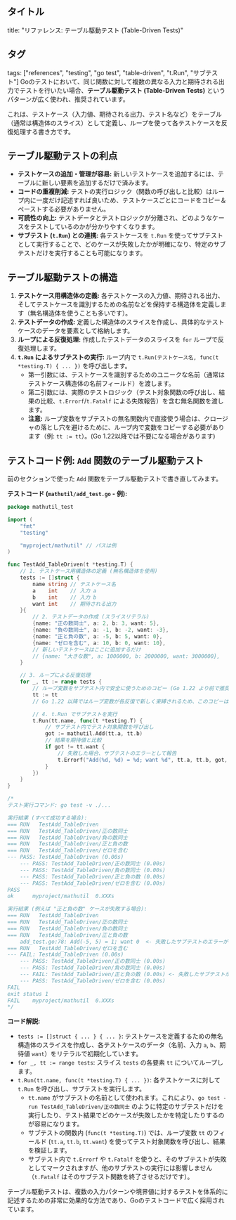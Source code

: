 ## タイトル
title: "リファレンス: テーブル駆動テスト (Table-Driven Tests)"
## タグ
tags: ["references", "testing", "go test", "table-driven", "t.Run", "サブテスト"]
Goのテストにおいて、同じ関数に対して複数の異なる入力と期待される出力でテストを行いたい場合、**テーブル駆動テスト (Table-Driven Tests)** というパターンが広く使われ、推奨されています。

これは、テストケース（入力値、期待される出力、テスト名など）をテーブル（通常は構造体のスライス）として定義し、ループを使って各テストケースを反復処理する書き方です。

## テーブル駆動テストの利点

*   **テストケースの追加・管理が容易:** 新しいテストケースを追加するには、テーブルに新しい要素を追加するだけで済みます。
*   **コードの重複削減:** テストの実行ロジック（関数の呼び出しと比較）はループ内に一度だけ記述すれば良いため、テストケースごとにコードをコピー＆ペーストする必要がありません。
*   **可読性の向上:** テストデータとテストロジックが分離され、どのようなケースをテストしているのかが分かりやすくなります。
*   **サブテスト (`t.Run`) との連携:** 各テストケースを `t.Run` を使ってサブテストとして実行することで、どのケースが失敗したかが明確になり、特定のサブテストだけを実行することも可能になります。

## テーブル駆動テストの構造

1.  **テストケース用構造体の定義:** 各テストケースの入力値、期待される出力、そしてテストケースを識別するための名前などを保持する構造体を定義します（無名構造体を使うことも多いです）。
2.  **テストデータの作成:** 定義した構造体のスライスを作成し、具体的なテストケースのデータを要素として格納します。
3.  **ループによる反復処理:** 作成したテストデータのスライスを `for` ループで反復処理します。
4.  **`t.Run` によるサブテストの実行:** ループ内で `t.Run(テストケース名, func(t *testing.T) { ... })` を呼び出します。
    *   第一引数には、テストケースを識別するためのユニークな名前（通常はテストケース構造体の名前フィールド）を渡します。
    *   第二引数には、実際のテストロジック（テスト対象関数の呼び出し、結果の比較、`t.Errorf`/`t.Fatalf` による失敗報告）を含む無名関数を渡します。
    *   **注意:** ループ変数をサブテストの無名関数内で直接使う場合は、クロージャの落とし穴を避けるために、ループ内で変数をコピーする必要があります（例: `tt := tt`）。(Go 1.22以降では不要になる場合があります)

## テストコード例: `Add` 関数のテーブル駆動テスト

前のセクションで使った `Add` 関数をテーブル駆動テストで書き直してみます。

**テストコード (`mathutil/add_test.go` - 例):**
```go
package mathutil_test

import (
	"fmt"
	"testing"

	"myproject/mathutil" // パスは例
)

func TestAdd_TableDriven(t *testing.T) {
	// 1. テストケース用構造体の定義 (無名構造体を使用)
	tests := []struct {
		name string // テストケース名
		a    int    // 入力 a
		b    int    // 入力 b
		want int    // 期待される出力
	}{
		// 2. テストデータの作成 (スライスリテラル)
		{name: "正の数同士", a: 2, b: 3, want: 5},
		{name: "負の数同士", a: -1, b: -2, want: -3},
		{name: "正と負の数", a: -5, b: 5, want: 0},
		{name: "ゼロを含む", a: 10, b: 0, want: 10},
		// 新しいテストケースはここに追加するだけ
		// {name: "大きな数", a: 1000000, b: 2000000, want: 3000000},
	}

	// 3. ループによる反復処理
	for _, tt := range tests {
		// ループ変数をサブテスト内で安全に使うためのコピー (Go 1.22 より前で推奨)
		tt := tt
		// Go 1.22 以降ではループ変数が各反復で新しく束縛されるため、このコピーは不要になる場合がある

		// 4. t.Run でサブテストを実行
		t.Run(tt.name, func(t *testing.T) {
			// サブテスト内でテスト対象関数を呼び出し
			got := mathutil.Add(tt.a, tt.b)
			// 結果を期待値と比較
			if got != tt.want {
				// 失敗した場合、サブテストのエラーとして報告
				t.Errorf("Add(%d, %d) = %d; want %d", tt.a, tt.b, got, tt.want)
			}
		})
	}
}

/*
テスト実行コマンド: go test -v ./...

実行結果 (すべて成功する場合):
=== RUN   TestAdd_TableDriven
=== RUN   TestAdd_TableDriven/正の数同士
=== RUN   TestAdd_TableDriven/負の数同士
=== RUN   TestAdd_TableDriven/正と負の数
=== RUN   TestAdd_TableDriven/ゼロを含む
--- PASS: TestAdd_TableDriven (0.00s)
    --- PASS: TestAdd_TableDriven/正の数同士 (0.00s)
    --- PASS: TestAdd_TableDriven/負の数同士 (0.00s)
    --- PASS: TestAdd_TableDriven/正と負の数 (0.00s)
    --- PASS: TestAdd_TableDriven/ゼロを含む (0.00s)
PASS
ok  	myproject/mathutil	0.XXXs

実行結果 (例えば "正と負の数" ケースが失敗する場合):
=== RUN   TestAdd_TableDriven
=== RUN   TestAdd_TableDriven/正の数同士
=== RUN   TestAdd_TableDriven/負の数同士
=== RUN   TestAdd_TableDriven/正と負の数
    add_test.go:78: Add(-5, 5) = 1; want 0  <- 失敗したサブテストのエラーが表示される
=== RUN   TestAdd_TableDriven/ゼロを含む
--- FAIL: TestAdd_TableDriven (0.00s)
    --- PASS: TestAdd_TableDriven/正の数同士 (0.00s)
    --- PASS: TestAdd_TableDriven/負の数同士 (0.00s)
    --- FAIL: TestAdd_TableDriven/正と負の数 (0.00s) <- 失敗したサブテストが明確にわかる
    --- PASS: TestAdd_TableDriven/ゼロを含む (0.00s)
FAIL
exit status 1
FAIL	myproject/mathutil	0.XXXs
*/
```

**コード解説:**

*   `tests := []struct { ... } { ... }`: テストケースを定義するための無名構造体のスライスを作成し、各テストケースのデータ（名前、入力 `a`, `b`、期待値 `want`）をリテラルで初期化しています。
*   `for _, tt := range tests`: スライス `tests` の各要素 `tt` についてループします。
*   `t.Run(tt.name, func(t *testing.T) { ... })`: 各テストケースに対して `t.Run` を呼び出し、サブテストを実行します。
    *   `tt.name` がサブテストの名前として使われます。これにより、`go test -run TestAdd_TableDriven/正の数同士` のように特定のサブテストだけを実行したり、テスト結果でどのケースが失敗したかを特定したりするのが容易になります。
    *   サブテストの関数内 (`func(t *testing.T)`) では、ループ変数 `tt` のフィールド (`tt.a`, `tt.b`, `tt.want`) を使ってテスト対象関数を呼び出し、結果を検証します。
    *   サブテスト内で `t.Errorf` や `t.Fatalf` を使うと、そのサブテストが失敗としてマークされますが、他のサブテストの実行には影響しません（`t.Fatalf` はそのサブテスト関数を終了させるだけです）。

テーブル駆動テストは、複数の入力パターンや境界値に対するテストを体系的に記述するための非常に効果的な方法であり、Goのテストコードで広く採用されています。